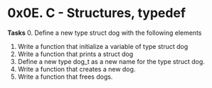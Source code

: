 # 0x0E. C - Structures, typedef
**Tasks**
0. Define a new type struct dog with the following elements
1. Write a function that initialize a variable of type struct dog
2. Write a function that prints a struct dog
3. Define a new type dog\_t as a new name for the type struct dog.
4. Write a function that creates a new dog.
5. Write a function that frees dogs.
